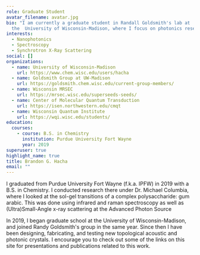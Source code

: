 ```yaml
---
role: Graduate Student
avatar_filename: avatar.jpg
bio: "I am currently a graduate student in Randall Goldsmith's lab at
  the  University of Wisconsin-Madison, where I focus on photonics research. "
interests:
  - Nanophotonics
  - Spectroscopy
  - Synchrotron X-Ray Scattering
social: []
organizations:
  - name: University of Wisconsin-Madison
    url: https://www.chem.wisc.edu/users/hacha
  - name: Goldsmith Group at UW-Madison
    url: https://goldsmith.chem.wisc.edu/current-group-members/
  - name: Wisconsin MRSEC
    url: https://mrsec.wisc.edu/superseeds-seeds/
  - name: Center of Molecular Quantum Transduction
    url: https://isen.northwestern.edu/cmqt
  - name: Wisconsin Quantum Institute
    url: https://wqi.wisc.edu/students/
education:
  courses:
    - course: B.S. in Chemistry
      institution: Purdue University Fort Wayne
      year: 2019
superuser: true
highlight_name: true
title: Brandon G. Hacha
email: ""
---
```

I graduated from Purdue University Fort Wayne (f.k.a. IPFW) in 2019 with a B.S. in Chemistry. I conducted research there under Dr. Michael Columbia, where I looked at the sol-gel transitions of a complex polysaccharide: gum arabic. This was done using infrared and raman spectroscopy as well as (Ultra)Small-Angle x-ray scattering at the Advanced Photon Source

In 2019, I began graduate school at the University of Wisconsin-Madison, and joined Randy Goldsmith's group in the same year. Since then I have been designing, fabricating, and testing new topological acoustic and photonic crystals. I encourage you to check out some of the links on this site for presentations and publications related to this work.
